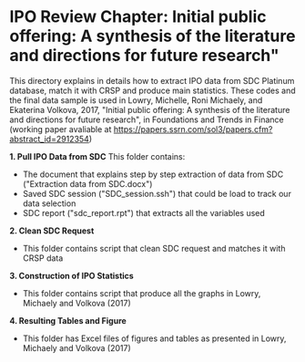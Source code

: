 # IPO Review Chapter: Initial public offering: A synthesis of the literature and directions for future research"
This directory explains in details how to extract IPO data from SDC Platinum database, match it with CRSP and produce main statistics.
These codes and the final data sample is used in Lowry, Michelle, Roni Michaely, and Ekaterina Volkova, 2017, "Initial public offering: A synthesis of the literature and directions for future research", in Foundations and Trends in Finance (working paper avaliable at https://papers.ssrn.com/sol3/papers.cfm?abstract_id=2912354)


**1. Pull IPO Data from SDC**
This folder contains:
 - The document that explains step by step extraction of data from SDC ("Extraction data from SDC.docx")
 - Saved SDC session ("SDC_session.ssh") that could be load to track our data selection
 - SDC report ("sdc_report.rpt") that extracts all the variables used 

**2. Clean SDC Request**

- This folder contains script that clean SDC request and matches it with CRSP data

**3. Construction of IPO Statistics**

- This folder contains script that produce all the graphs in Lowry, Michaely and Volkova (2017)


**4. Resulting Tables and Figure**

- This folder has Excel files of figures and tables as presented in Lowry, Michaely and Volkova (2017)
